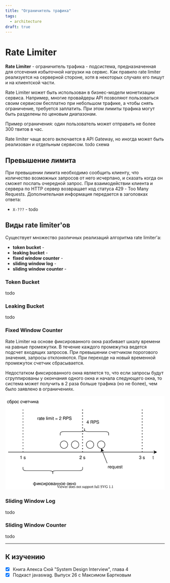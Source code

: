 ```yaml
---
title: "Ограничитель трафика"
tags: 
  - architecture
draft: true
---
```


# Rate Limiter

**Rate Limiter** - ограничитель трафика - подсистема, предназначенная для отсечения избыточной нагрузки на сервис.
Как правило rate limiter реализуется на серверной стороне, хотя в некоторых случаях его пишут и на клиентской части.

Rate Limiter может быть использован в бизнес-модели монетизации сервиса.
Например, многие провайдеры API позволяют пользоваться своим сервисом бесплатно при небольшом трафике, а чтобы снять ограничение, требуется заплатить.
При этом лимиты трафика могут быть разделены по ценовым диапазонам.

Пример ограничения: один пользователь может отправить не более 300 твитов в час.

Rate limiter чаще всего включается в API Gateway, но иногда может быть реализован и отдельным сервисом.
todo схема



## Превышение лимита
При превышении лимита необходимо сообщить клиенту, что количество возможных запросов от него исчерпано, и сказать когда он сможет послать очередной запрос.
При взаимодействии клиента и сервера по HTTP сервер возвращает код статуса 429 - Too Many Requests.
Дополнительная информация передается в заголовках ответа:
- `X-???` - todo


## Виды rate limiter'ов
Существует множество различных реализаций алгоритма rate limiter'а:
- **token bucket** - 
- **leaking bucket** - 
- **fixed window counter** - 
- **sliding window log** -
- **sliding window counter** - 

### Token Bucket
todo


### Leaking Bucket
todo


### Fixed Window Counter
Rate Limiter на основе фиксированного окна разбивает шкалу времени на равные промежутки.
В течение каждого промежутка ведется подсчет входящих запросов.
При превышении счетчиком порогового значения, запросы отклоняются.
При переходе на новый временной промежуток счетчик сбрасывается.

Недостатком фиксированного окна является то, что если запросы будут сгруппированы у окончания одного окна и начала следующего окна, то система может получить в 2 раза больше трафика (но не более), чем было заявлено в ограничениях.

![fixed window rate limiter](../../images/src/fixed_window_rate_limiter.drawio.svg)


### Sliding Window Log
todo


### Sliding Window Counter
todo


---
## К изучению

- [X] Книга Алекса Сюй "System Design Interview", глава 4
- [X] Подкаст javaswag. Выпуск 26 с Максимом Бартковым